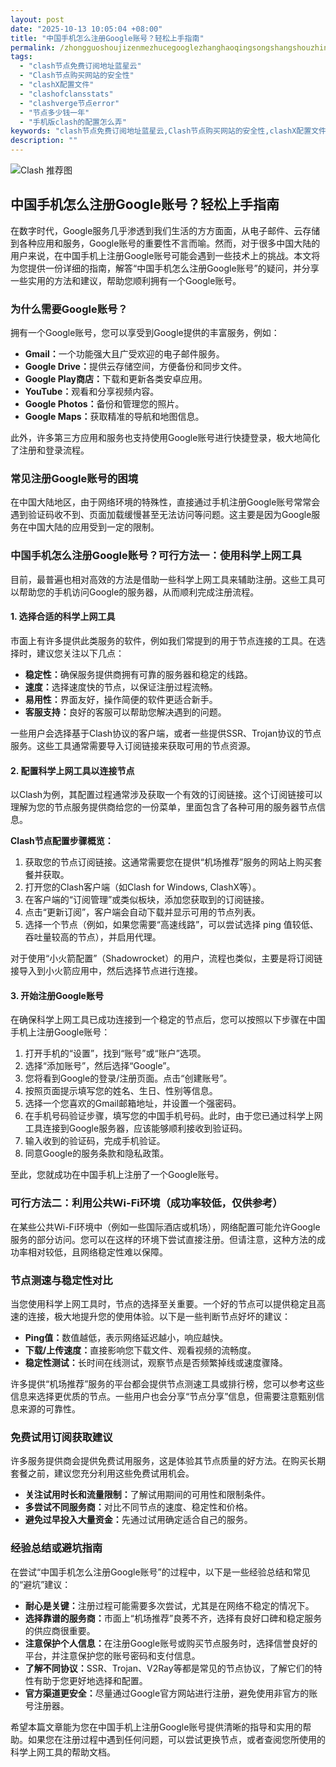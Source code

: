 ```yaml
---
layout: post
date: "2025-10-13 10:05:04 +08:00"
title: "中国手机怎么注册Google账号？轻松上手指南"
permalink: /zhongguoshoujizenmezhucegooglezhanghaoqingsongshangshouzhinan/
tags:
  - "clash节点免费订阅地址蓝星云"
  - "Clash节点购买网站的安全性"
  - "clashX配置文件"
  - "clashofclansstats"
  - "clashverge节点error"
  - "节点多少钱一年"
  - "手机版clash的配置怎么弄"
keywords: "clash节点免费订阅地址蓝星云,Clash节点购买网站的安全性,clashX配置文件,clashofclansstats,clashverge节点error,节点多少钱一年,手机版clash的配置怎么弄"
description: ""
---
```


![Clash 推荐图](https://clashjd.github.io/assets/img/clash免费订阅.png)

## 中国手机怎么注册Google账号？轻松上手指南


<p>在数字时代，Google服务几乎渗透到我们生活的方方面面，从电子邮件、云存储到各种应用和服务，Google账号的重要性不言而喻。然而，对于很多中国大陆的用户来说，在中国手机上注册Google账号可能会遇到一些技术上的挑战。本文将为您提供一份详细的指南，解答“中国手机怎么注册Google账号”的疑问，并分享一些实用的方法和建议，帮助您顺利拥有一个Google账号。</p>

<h3>为什么需要Google账号？</h3>

<p>拥有一个Google账号，您可以享受到Google提供的丰富服务，例如：</p>
<ul>
    <li><strong>Gmail：</strong>一个功能强大且广受欢迎的电子邮件服务。</li>
    <li><strong>Google Drive：</strong>提供云存储空间，方便备份和同步文件。</li>
    <li><strong>Google Play商店：</strong>下载和更新各类安卓应用。</li>
    <li><strong>YouTube：</strong>观看和分享视频内容。</li>
    <li><strong>Google Photos：</strong>备份和管理您的照片。</li>
    <li><strong>Google Maps：</strong>获取精准的导航和地图信息。</li>
</ul>
<p>此外，许多第三方应用和服务也支持使用Google账号进行快捷登录，极大地简化了注册和登录流程。</p>

<h3>常见注册Google账号的困境</h3>

<p>在中国大陆地区，由于网络环境的特殊性，直接通过手机注册Google账号常常会遇到验证码收不到、页面加载缓慢甚至无法访问等问题。这主要是因为Google服务在中国大陆的应用受到一定的限制。</p>

<h3>中国手机怎么注册Google账号？可行方法一：使用科学上网工具</h3>

<p>目前，最普遍也相对高效的方法是借助一些科学上网工具来辅助注册。这些工具可以帮助您的手机访问Google的服务器，从而顺利完成注册流程。</p>

<h4>1. 选择合适的科学上网工具</h4>

<p>市面上有许多提供此类服务的软件，例如我们常提到的用于节点连接的工具。在选择时，建议您关注以下几点：</p>
<ul>
    <li><strong>稳定性：</strong>确保服务提供商拥有可靠的服务器和稳定的线路。</li>
    <li><strong>速度：</strong>选择速度快的节点，以保证注册过程流畅。</li>
    <li><strong>易用性：</strong>界面友好，操作简便的软件更适合新手。</li>
    <li><strong>客服支持：</strong>良好的客服可以帮助您解决遇到的问题。</li>
</ul>
<p>一些用户会选择基于Clash协议的客户端，或者一些提供SSR、Trojan协议的节点服务。这些工具通常需要导入订阅链接来获取可用的节点资源。</p>

<h4>2. 配置科学上网工具以连接节点</h4>

<p>以Clash为例，其配置过程通常涉及获取一个有效的订阅链接。这个订阅链接可以理解为您的节点服务提供商给您的一份菜单，里面包含了各种可用的服务器节点信息。</p>
<p><strong>Clash节点配置步骤概览：</strong></p>
<ol>
    <li>获取您的节点订阅链接。这通常需要您在提供“机场推荐”服务的网站上购买套餐并获取。</li>
    <li>打开您的Clash客户端（如Clash for Windows, ClashX等）。</li>
    <li>在客户端的“订阅管理”或类似板块，添加您获取到的订阅链接。</li>
    <li>点击“更新订阅”，客户端会自动下载并显示可用的节点列表。</li>
    <li>选择一个节点（例如，如果您需要“高速线路”，可以尝试选择 ping 值较低、吞吐量较高的节点），并启用代理。</li>
</ol>
<p>对于使用“小火箭配置”（Shadowrocket）的用户，流程也类似，主要是将订阅链接导入到小火箭应用中，然后选择节点进行连接。</p>

<h4>3. 开始注册Google账号</h4>

<p>在确保科学上网工具已成功连接到一个稳定的节点后，您可以按照以下步骤在中国手机上注册Google账号：</p>
<ol>
    <li>打开手机的“设置”，找到“账号”或“账户”选项。</li>
    <li>选择“添加账号”，然后选择“Google”。</li>
    <li>您将看到Google的登录/注册页面。点击“创建账号”。</li>
    <li>按照页面提示填写您的姓名、生日、性别等信息。</li>
    <li>选择一个您喜欢的Gmail邮箱地址，并设置一个强密码。</li>
    <li>在手机号码验证步骤，填写您的中国手机号码。此时，由于您已通过科学上网工具连接到Google服务器，应该能够顺利接收到验证码。</li>
    <li>输入收到的验证码，完成手机验证。</li>
    <li>同意Google的服务条款和隐私政策。</li>
</ol>
<p>至此，您就成功在中国手机上注册了一个Google账号。</p>

<h3>可行方法二：利用公共Wi-Fi环境（成功率较低，仅供参考）</h3>

<p>在某些公共Wi-Fi环境中（例如一些国际酒店或机场），网络配置可能允许Google服务的部分访问。您可以在这样的环境下尝试直接注册。但请注意，这种方法的成功率相对较低，且网络稳定性难以保障。</p>

<h3>节点测速与稳定性对比</h3>

<p>当您使用科学上网工具时，节点的选择至关重要。一个好的节点可以提供稳定且高速的连接，极大地提升您的使用体验。以下是一些判断节点好坏的建议：</p>
<ul>
    <li><strong>Ping值：</strong>数值越低，表示网络延迟越小，响应越快。</li>
    <li><strong>下载/上传速度：</strong>直接影响您下载文件、观看视频的流畅度。</li>
    <li><strong>稳定性测试：</strong>长时间在线测试，观察节点是否频繁掉线或速度骤降。</li>
</ul>
<p>许多提供“机场推荐”服务的平台都会提供节点测速工具或排行榜，您可以参考这些信息来选择更优质的节点。一些用户也会分享“节点分享”信息，但需要注意甄别信息来源的可靠性。</p>

<h3>免费试用订阅获取建议</h3>

<p>许多服务提供商会提供免费试用服务，这是体验其节点质量的好方法。在购买长期套餐之前，建议您充分利用这些免费试用机会。</p>
<ul>
    <li><strong>关注试用时长和流量限制：</strong>了解试用期间的可用性和限制条件。</li>
    <li><strong>多尝试不同服务商：</strong>对比不同节点的速度、稳定性和价格。</li>
    <li><strong>避免过早投入大量资金：</strong>先通过试用确定适合自己的服务。</li>
</ul>

<h3>经验总结或避坑指南</h3>

<p>在尝试“中国手机怎么注册Google账号”的过程中，以下是一些经验总结和常见的“避坑”建议：</p>
<ul>
    <li><strong>耐心是关键：</strong>注册过程可能需要多次尝试，尤其是在网络不稳定的情况下。</li>
    <li><strong>选择靠谱的服务商：</strong>市面上“机场推荐”良莠不齐，选择有良好口碑和稳定服务的供应商很重要。</li>
    <li><strong>注意保护个人信息：</strong>在注册Google账号或购买节点服务时，选择信誉良好的平台，并注意保护您的账号密码和支付信息。</li>
    <li><strong>了解不同协议：</strong>SSR、Trojan、V2Ray等都是常见的节点协议，了解它们的特性有助于您更好地选择和配置。</li>
    <li><strong>官方渠道更安全：</strong>尽量通过Google官方网站进行注册，避免使用非官方的账号注册器。</li>
</ul>

<p>希望本篇文章能为您在中国手机上注册Google账号提供清晰的指导和实用的帮助。如果您在注册过程中遇到任何问题，可以尝试更换节点，或者查阅您所使用的科学上网工具的帮助文档。</p>
